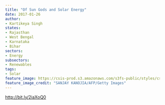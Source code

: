 ```yaml
---
title: "Of Sun Gods and Solar Energy"
date: 2017-01-26
author:
- Kartikeya Singh
states:
- Rajasthan
- West Bengal
- Karnataka
- Bihar
sectors:
- Energy
subsectors:
- Renewables
tags:
- Solar
feature_image: https://csis-prod.s3.amazonaws.com/s3fs-public/styles/csis_banner/public/publication/170109_energy_India_1.jpg?itok=AfN4oT0n
feature_image_credit: "SANJAY KANOJIA/AFP/Getty Images"
---
```


http://bit.ly/2iaXoQ0
